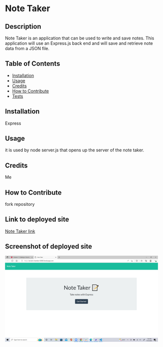 # Note Taker
  ## Description

   Note Taker is an application that can be used to write and save notes. This application will use an Express.js back end and will save and retrieve note data from a JSON file.
  
  ## Table of Contents
  
  - [Installation](#installation)
  - [Usage](#usage)
  - [Credits](#credits)
  - [How to Contribute](#how_to_Contribute)
  - [Tests](#tests)

  ## Installation
  
  Express
  
  ## Usage
  
  it is used by node server.js that opens up the server of the note taker.
  
  ## Credits
  
  Me
  
  ## How to Contribute
  
  fork repository
  
  ## Link to deployed site

  [Note Taker link](https://ancient-chamber-63692.herokuapp.com/)

  ## Screenshot of deployed site

  ![A webpage that is a note taker that will take input and save notes](noteTaker.png)
  
